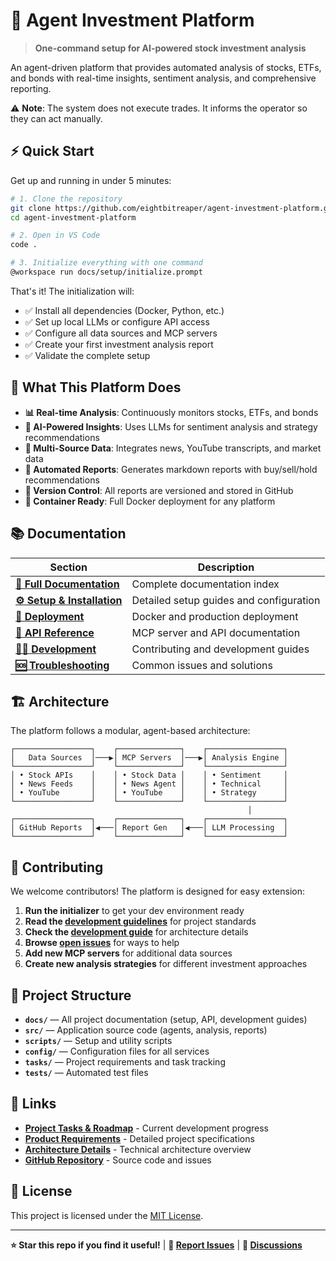 # 🚀 Agent Investment Platform

> **One-command setup for AI-powered stock investment analysis**

An agent-driven platform that provides automated analysis of stocks, ETFs, and bonds with real-time insights, sentiment analysis, and comprehensive reporting.

⚠️ **Note**: The system does not execute trades. It informs the operator so they can act manually.

## ⚡ Quick Start

Get up and running in under 5 minutes:

```bash
# 1. Clone the repository
git clone https://github.com/eightbitreaper/agent-investment-platform.git
cd agent-investment-platform

# 2. Open in VS Code
code .

# 3. Initialize everything with one command
@workspace run docs/setup/initialize.prompt
```

That's it! The initialization will:
- ✅ Install all dependencies (Docker, Python, etc.)
- ✅ Set up local LLMs or configure API access
- ✅ Configure all data sources and MCP servers
- ✅ Create your first investment analysis report
- ✅ Validate the complete setup

## 🎯 What This Platform Does

- **📊 Real-time Analysis**: Continuously monitors stocks, ETFs, and bonds
- **🤖 AI-Powered Insights**: Uses LLMs for sentiment analysis and strategy recommendations
- **📰 Multi-Source Data**: Integrates news, YouTube transcripts, and market data
- **📝 Automated Reports**: Generates markdown reports with buy/sell/hold recommendations
- **🔄 Version Control**: All reports are versioned and stored in GitHub
- **🐋 Container Ready**: Full Docker deployment for any platform

## 📚 Documentation

| Section | Description |
|---------|-------------|
| **[📖 Full Documentation](docs/README.md)** | Complete documentation index |
| **[⚙️ Setup & Installation](docs/setup/)** | Detailed setup guides and configuration |
| **[🚀 Deployment](docs/deployment/)** | Docker and production deployment |
| **[🔧 API Reference](docs/api/)** | MCP server and API documentation |
| **[👨‍💻 Development](docs/development/)** | Contributing and development guides |
| **[🆘 Troubleshooting](docs/troubleshooting/)** | Common issues and solutions |

## 🏗️ Architecture

The platform follows a modular, agent-based architecture:

```
┌─────────────────┐    ┌──────────────┐    ┌─────────────────┐
│   Data Sources  │───▶│ MCP Servers  │───▶│ Analysis Engine │
└─────────────────┘    └──────────────┘    └─────────────────┘
│ • Stock APIs    │    │ • Stock Data │    │ • Sentiment     │
│ • News Feeds    │    │ • News Agent │    │ • Technical     │
│ • YouTube       │    │ • YouTube    │    │ • Strategy      │
└─────────────────┘    └──────────────┘    └─────────────────┘
                                                     │
┌─────────────────┐    ┌──────────────┐    ┌─────────────────┐
│ GitHub Reports  │◀───│ Report Gen   │◀───│ LLM Processing  │
└─────────────────┘    └──────────────┘    └─────────────────┘
```

## 🤝 Contributing

We welcome contributors! The platform is designed for easy extension:

1. **Run the initializer** to get your dev environment ready
2. **Read the [development guidelines](.vscode/guidelines.prompt.md)** for project standards
3. **Check the [development guide](docs/development/)** for architecture details
4. **Browse [open issues](https://github.com/eightbitreaper/agent-investment-platform/issues)** for ways to help
5. **Add new MCP servers** for additional data sources
6. **Create new analysis strategies** for different investment approaches

## 📄 Project Structure

- **`docs/`** — All project documentation (setup, API, development guides)
- **`src/`** — Application source code (agents, analysis, reports)
- **`scripts/`** — Setup and utility scripts
- **`config/`** — Configuration files for all services
- **`tasks/`** — Project requirements and task tracking
- **`tests/`** — Automated test files

## 🔗 Links

- **[Project Tasks & Roadmap](tasks/tasks-prd.md)** - Current development progress
- **[Product Requirements](tasks/prd.md)** - Detailed project specifications  
- **[Architecture Details](docs/architecture.md)** - Technical architecture overview
- **[GitHub Repository](https://github.com/eightbitreaper/agent-investment-platform)** - Source code and issues

## 📄 License

This project is licensed under the [MIT License](docs/LICENSE.md).

---

**⭐ Star this repo if you find it useful!** | **🐛 [Report Issues](https://github.com/eightbitreaper/agent-investment-platform/issues)** | **💬 [Discussions](https://github.com/eightbitreaper/agent-investment-platform/discussions)**
